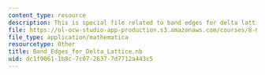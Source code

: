 ```yaml
---
content_type: resource
description: This is special file related to band edges for delta lattice.
file: https://ol-ocw-studio-app-production.s3.amazonaws.com/courses/8-04-quantum-physics-i-spring-2013/dc1f90611b8c7c0726377d7712a443c5_Band_Edges_for_Delta_Lattice.nb
file_type: application/mathematica
resourcetype: Other
title: Band_Edges_for_Delta_Lattice.nb
uid: dc1f9061-1b8c-7c07-2637-7d7712a443c5
---
```

